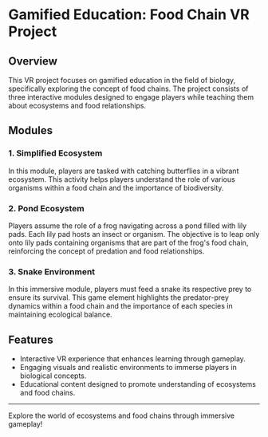 # Gamified Education: Food Chain VR Project

## Overview
This VR project focuses on gamified education in the field of biology, specifically exploring the concept of food chains. The project consists of three interactive modules designed to engage players while teaching them about ecosystems and food relationships.

## Modules

### 1. Simplified Ecosystem
In this module, players are tasked with catching butterflies in a vibrant ecosystem. This activity helps players understand the role of various organisms within a food chain and the importance of biodiversity.

### 2. Pond Ecosystem
Players assume the role of a frog navigating across a pond filled with lily pads. Each lily pad hosts an insect or organism. The objective is to leap only onto lily pads containing organisms that are part of the frog's food chain, reinforcing the concept of predation and food relationships.

### 3. Snake Environment
In this immersive module, players must feed a snake its respective prey to ensure its survival. This game element highlights the predator-prey dynamics within a food chain and the importance of each species in maintaining ecological balance.

## Features
- Interactive VR experience that enhances learning through gameplay.
- Engaging visuals and realistic environments to immerse players in biological concepts.
- Educational content designed to promote understanding of ecosystems and food chains.

---

Explore the world of ecosystems and food chains through immersive gameplay!
